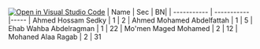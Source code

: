 [![Open in Visual Studio Code](https://classroom.github.com/assets/open-in-vscode-f059dc9a6f8d3a56e377f745f24479a46679e63a5d9fe6f495e02850cd0d8118.svg)](https://classroom.github.com/online_ide?assignment_repo_id=7211763&assignment_repo_type=AssignmentRepo)
| Name | Sec | BN|
| ----------- | ----------- |-----
| Ahmed Hossam Sedky | 1 | 2
| Ahmed Mohamed Abdelfattah | 1 | 5
| Ehab Wahba Abdelragman | 1 | 22
| Mo'men Maged Mohamed | 2 | 12
| Mohaned Alaa Ragab | 2 | 31
